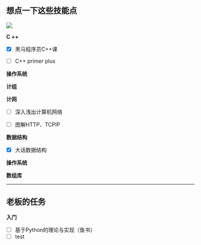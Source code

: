 ## 想点一下这些技能点


![](http://pic.shixiaocaia.fun/202207060805521.png)

**C ++**

- [x] 黑马程序员C++课

- [ ] C++ primer plus

**操作系统**

**计组**

**计网**

- [ ] 深入浅出计算机网络

- [ ] 图解HTTP、TCPIP

**数据结构**

- [x] 大话数据结构

**操作系统**

**数组库**

---

## 老板的任务

**入门**

- [ ] 基于Python的理论与实现（鱼书）
- [ ] test